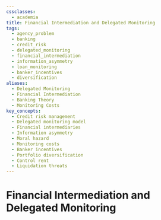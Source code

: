 ```yaml
---
cssclasses:
  - academia
title: Financial Intermediation and Delegated Monitoring
tags:
  - agency_problem
  - banking
  - credit_risk
  - delegated_monitoring
  - financial_intermediation
  - information_asymmetry
  - loan_monitoring
  - banker_incentives
  - diversification
aliases:
  - Delegated Monitoring
  - Financial Intermediation
  - Banking Theory
  - Monitoring Costs
key_concepts:
  - Credit risk management
  - Delegated monitoring model
  - Financial intermediaries
  - Information asymmetry
  - Moral hazard
  - Monitoring costs
  - Banker incentives
  - Portfolio diversification
  - Control rent
  - Liquidation threats
---
```


# Financial Intermediation and Delegated Monitoring

